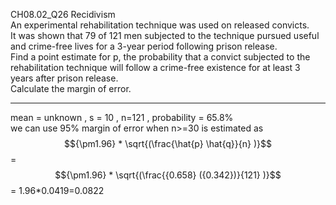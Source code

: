 CH08.02_Q26 Recidivism  
An experimental rehabilitation technique was used on released convicts.   
It was shown that 79 of 121 men subjected to the technique pursued useful and crime-free lives for a 3-year period following prison release.  
Find a point estimate for p,  the probability that a convict subjected to the rehabilitation technique will follow a crime-free existence for at least  3 years after prison release.  
Calculate the margin of error.  


---
mean = unknown , s = 10 , n=121 ,  probability = 65.8%  
we can use 95% margin of error when n>=30 is estimated as  
$${\pm1.96} * \sqrt{(\frac{\hat{p} \hat{q}}{n}	)}$$  = $${\pm1.96} * \sqrt{(\frac{{0.658} ({0.342})}{121}	)}$$ = 1.96*0.0419=0.0822
